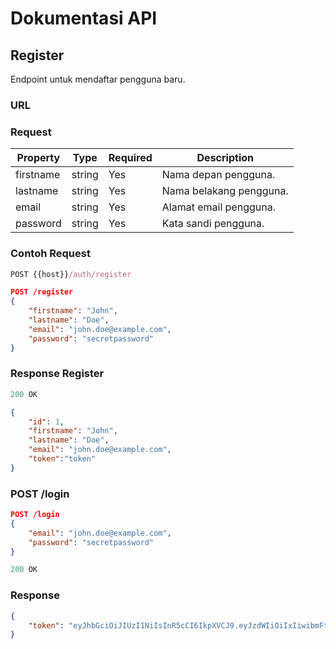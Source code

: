 # Dokumentasi API

## Register

Endpoint untuk mendaftar pengguna baru.

### URL

### Request

| Property  | Type   | Required | Description             |
| --------- | ------ | -------- | ----------------------- |
| firstname | string | Yes      | Nama depan pengguna.    |
| lastname  | string | Yes      | Nama belakang pengguna. |
| email     | string | Yes      | Alamat email pengguna.  |
| password  | string | Yes      | Kata sandi pengguna.    |

### Contoh Request

```js
POST {{host}}/auth/register
```

```json
POST /register
{
    "firstname": "John",
    "lastname": "Doe",
    "email": "john.doe@example.com",
    "password": "secretpassword"
}
```

### Response Register

```js
200 OK
```

```json
{
    "id": 1,
    "firstname": "John",
    "lastname": "Doe",
    "email": "john.doe@example.com",
    "token":"token"
}
```

### POST /login

```json
POST /login
{
    "email": "john.doe@example.com",
    "password": "secretpassword"
}

```

```js
200 OK
```

### Response

```json
{
    "token": "eyJhbGciOiJIUzI1NiIsInR5cCI6IkpXVCJ9.eyJzdWIiOiIxIiwibmFtZSI6IkpvaG4gRG9lIiwiaWF0IjoxNTE2MjM5MDIyfQ.SflKxwRJSMeKKF2QT4fwpMeJf36POk6yJV_adQssw5c"
}

```

